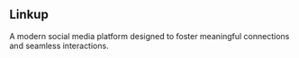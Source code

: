 ## Linkup
A modern social media platform designed to foster meaningful connections and seamless interactions.
